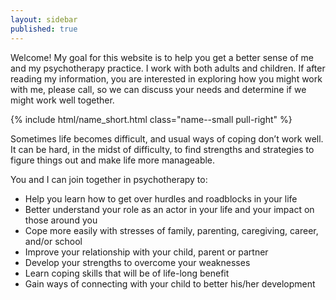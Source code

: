```yaml
---
layout: sidebar
published: true
---
```


Welcome! My goal for this website is to help you get a better sense of me and my psychotherapy practice. I work with both adults and children.  If after reading my information, you are interested in exploring how you might work with me, please call, so we can discuss your needs and determine if we might work well together.

<div class="col-xs-12">
	{% include html/name_short.html class="name--small pull-right" %}
</div>
     
Sometimes life becomes difficult, and usual ways of coping don’t work well. It can be hard, in the midst of difficulty, to find strengths and strategies to figure things out and make life more manageable.

You and I can join together in psychotherapy to:

- Help you learn how to get over hurdles and roadblocks in your life 
- Better understand your role as an actor in your life and your impact on those around you
- Cope more easily with stresses of family, parenting, caregiving, career, and/or school 
- Improve your relationship with your child, parent or partner
- Develop your strengths to overcome your weaknesses
- Learn coping skills that will be of life-long benefit
- Gain ways of connecting with your child to better his/her development

